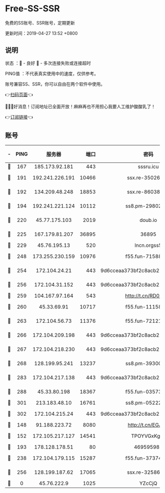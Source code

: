 # Free-SS-SSR

免费的SS账号、SSR账号，定期更新

更新时间：2019-04-27 13:52 +0800

## 说明

状态     ：🙂 - 良好 🙁 - 多次连接失败或连接超时

PING值   ：不代表真实使用中的速度，仅供参考。

账号兼容SS、SSR，你可以自由在两个软件中使用。

👉[扫码页面](https://liesauer.github.io/Free-SS-SSR/)👈

🎉🎉🎉好消息！订阅地址已全面开放！麻麻再也不用担心我要人工维护酸酸乳了！

👉[订阅链接](https://www.liesauer.net/yogurt/subscribe?ACCESS_TOKEN=DAYxR3mMaZAsaqUb)👈

## 账号

|-|PING|服务器|端口|密码|加密方式|区域|
|:----:|:----:|:-----:|-----:|:----:|:----:|:----:|
|🙂|167|185.173.92.181|443|sssru.icu|rc4-md5|RU|
|🙂|191|192.241.226.191|10466|ssx.re-35026033|aes-256-cfb|US|
|🙂|192|134.209.48.248|18853|ssx.re-86038973|aes-256-cfb|US|
|🙂|194|192.241.221.124|10112|ss8.pm-29802599|aes-256-cfb|US|
|🙂|220|45.77.175.103|2019|doub.io|aes-128-ctr|SG|
|🙂|225|167.179.81.207|36895|36895|aes-256-cfb|JP|
|🙂|229|45.76.195.13|520|lncn.orgss5|rc4|JP|
|🙂|248|173.255.230.159|10976|f55.fun-71588324|aes-256-cfb|US|
|🙂|254|172.104.24.21|443|9d6cceaa373bf2c8acb22e60b6a58be6|aes-256-cfb|US|
|🙂|256|172.104.31.152|443|9d6cceaa373bf2c8acb22e60b6a58be6|aes-256-cfb|US|
|🙂|259|104.167.97.164|543|http://t.cn/RD0D7sx|rc4-md5|CA|
|🙂|260|45.33.69.91|10717|f55.fun-11158314|aes-256-cfb|US|
|🙂|263|172.104.56.73|11376|f55.fun-72121138|aes-256-cfb|SG|
|🙂|266|172.104.209.198|443|9d6cceaa373bf2c8acb22e60b6a58be6|aes-256-cfb|US|
|🙂|267|172.104.218.230|443|9d6cceaa373bf2c8acb22e60b6a58be6|aes-256-cfb|US|
|🙂|268|128.199.95.241|13237|ss8.pm-39300610|aes-256-cfb|SG|
|🙂|283|172.104.217.138|443|9d6cceaa373bf2c8acb22e60b6a58be6|aes-256-cfb|US|
|🙂|288|45.33.80.198|18367|f55.fun-03573008|aes-256-cfb|US|
|🙂|301|213.183.48.10|16761|ss8.pm-05222807|rc4-md5|RU|
|🙂|302|172.104.215.24|443|9d6cceaa373bf2c8acb22e60b6a58be6|aes-256-cfb|US|
|🙂|148|91.188.223.72|8080|http://t.cn/EGJIyrl|rc4-md5|RU|
|🙂|152|172.105.217.127|14541|TPOYVGxKglpi|aes-256-cfb|JP|
|🙂|193|178.128.178.51|80|469595985|chacha20|US|
|🙂|238|172.104.179.115|15287|f55.fun-37374553|aes-256-cfb|SG|
|🙂|256|128.199.187.62|17065|ssx.re-32586020|aes-256-cfb|SG|
|🙁|0|45.76.222.9|1025|YZcCjQ|rc4-md5|JP|
